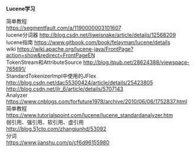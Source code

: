 ﻿**Lucene学习**

简单教程  
https://segmentfault.com/a/1190000003101607<br>
lucene分词器
http://blog.csdn.net/liweisnake/article/details/12568209<br>
lucene指南
https://www.gitbook.com/book/felayman/lucene/details<br>
wiki
https://wiki.apache.org/lucene-java/FrontPage?action=show&redirect=FrontPageEN<br>
TokenStream和AttributeSource
http://blog.itpub.net/28624388/viewspace-765691/<br>
StandardTokenizerImpl中使用的JFlex
http://blog.csdn.net/dac55300424/article/details/25423805<br>
http://blog.csdn.net/jlr_6/article/details/5707143<br>
Analyzer  
https://www.cnblogs.com/forfuture1978/archive/2010/06/06/1752837.html  
简单教程  
https://www.tutorialspoint.com/lucene/lucene_standardanalyzer.htm  
弱引用、强引用、软引用、虚引用  
http://blog.51cto.com/zhangjunhd/53092  
分词  
https://www.jianshu.com/p/cf6d96155980
